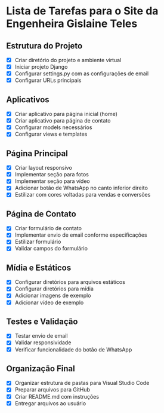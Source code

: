 # Lista de Tarefas para o Site da Engenheira Gislaine Teles

## Estrutura do Projeto
- [x] Criar diretório do projeto e ambiente virtual
- [x] Iniciar projeto Django
- [x] Configurar settings.py com as configurações de email
- [x] Configurar URLs principais

## Aplicativos
- [x] Criar aplicativo para página inicial (home)
- [x] Criar aplicativo para página de contato
- [x] Configurar models necessários
- [x] Configurar views e templates

## Página Principal
- [x] Criar layout responsivo
- [x] Implementar seção para fotos
- [x] Implementar seção para vídeo
- [x] Adicionar botão de WhatsApp no canto inferior direito
- [x] Estilizar com cores voltadas para vendas e conversões

## Página de Contato
- [x] Criar formulário de contato
- [x] Implementar envio de email conforme especificações
- [x] Estilizar formulário
- [x] Validar campos do formulário

## Mídia e Estáticos
- [x] Configurar diretórios para arquivos estáticos
- [x] Configurar diretórios para mídia
- [x] Adicionar imagens de exemplo
- [x] Adicionar vídeo de exemplo

## Testes e Validação
- [x] Testar envio de email
- [x] Validar responsividade
- [x] Verificar funcionalidade do botão de WhatsApp

## Organização Final
- [x] Organizar estrutura de pastas para Visual Studio Code
- [x] Preparar arquivos para GitHub
- [x] Criar README.md com instruções
- [x] Entregar arquivos ao usuário

